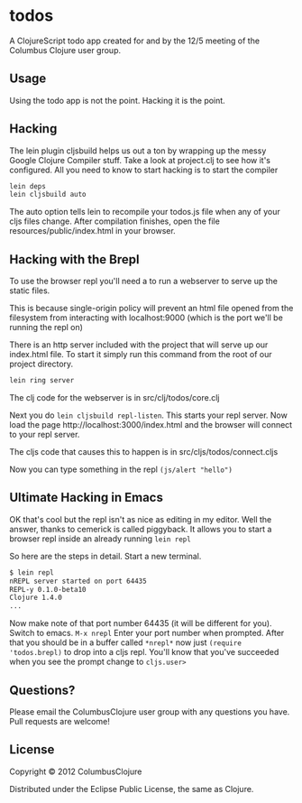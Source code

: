 # todos

A ClojureScript todo app created for and by the 12/5 meeting of the Columbus Clojure user group.

## Usage

Using the todo app is not the point. Hacking it is the point.

## Hacking

The lein plugin cljsbuild helps us out a ton by wrapping up the messy Google Clojure Compiler stuff.
Take a look at project.clj to see how it's configured. All you need to know to start hacking is
to start the compiler
```bash
lein deps
lein cljsbuild auto
```

The auto option tells lein to recompile your todos.js file when any of your cljs files change.
After compilation finishes, open the file resources/public/index.html in your browser.


## Hacking with the Brepl

To use the browser repl you'll need a to run a webserver to serve up the static files.

This is because single-origin policy will prevent an html file opened from the filesystem from interacting with localhost:9000 (which is the port we'll be running the repl on)

There is an http server included with the project that will serve up our index.html file. To start it simply run this command from the root of our project directory.

```bash
lein ring server
```
The clj code for the webserver is in src/clj/todos/core.clj

Next you do ```lein cljsbuild repl-listen```. This starts your repl server. Now load the page http://localhost:3000/index.html and the browser will connect to your repl server.

The cljs code that causes this to happen is in src/cljs/todos/connect.cljs

Now you can type something in the repl ```(js/alert "hello")```

## Ultimate Hacking in Emacs

OK that's cool but the repl isn't as nice as editing in my editor. Well the answer,
thanks to cemerick is called piggyback. It allows you to start a browser repl inside
an already running ```lein repl```

So here are the steps in detail. Start a new terminal.

```bash
$ lein repl
nREPL server started on port 64435
REPL-y 0.1.0-beta10
Clojure 1.4.0
...
```

Now make note of that port number 64435 (it will be different for you).
Switch to emacs. ```M-x nrepl``` Enter your port number when prompted.
After that you should be in a buffer called ```*nrepl*```
now just ```(require 'todos.brepl)``` to drop into a cljs repl. You'll know
that you've succeeded when you see the prompt change to ```cljs.user>```

## Questions?

Please email the ColumbusClojure user group with any questions you have. Pull requests are welcome!

## License

Copyright © 2012 ColumbusClojure

Distributed under the Eclipse Public License, the same as Clojure.
